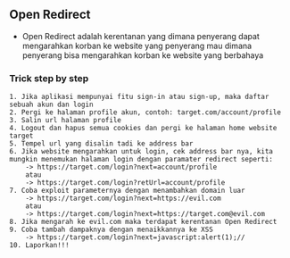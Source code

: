 ## Open Redirect
* Open Redirect adalah kerentanan yang dimana penyerang dapat mengarahkan korban ke website yang penyerang mau dimana penyerang bisa mengarahkan korban ke website yang berbahaya

### Trick step by step
```
1. Jika aplikasi mempunyai fitu sign-in atau sign-up, maka daftar sebuah akun dan login
2. Pergi ke halaman profile akun, contoh: target.com/account/profile
3. Salin url halaman profile
4. Logout dan hapus semua cookies dan pergi ke halaman home website target
5. Tempel url yang disalin tadi ke address bar
6. Jika website mengarahkan untuk login, cek address bar nya, kita mungkin menemukan halaman login dengan paramater redirect seperti:
    -> https://target.com/login?next=account/profile
    atau
    -> https://target.com/login?retUrl=account/profile
7. Coba exploit parameternya dengan menambahkan domain luar
    -> https://target.com/login?next=https://evil.com
    atau
    -> https://target.com/login?next=https://target.com@evil.com
8. Jika mengarah ke evil.com maka terdapat kerentanan Open Redirect
9. Coba tambah dampaknya dengan menaikkannya ke XSS
    -> https://target.com/login?next=javascript:alert(1);//
10. Laporkan!!!
```
